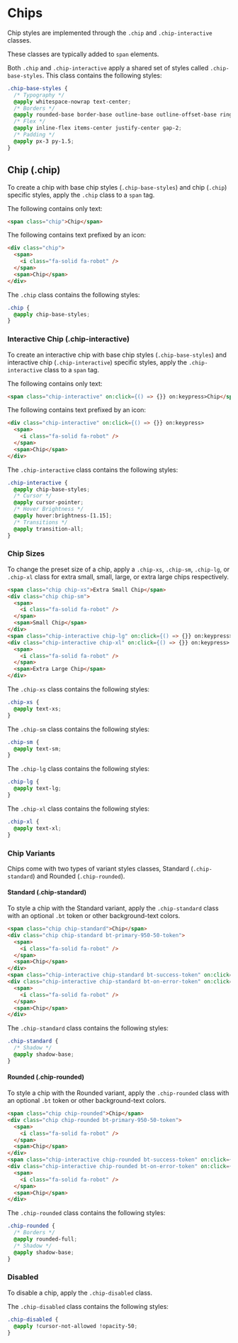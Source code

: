 # Chips

Chip styles are implemented through the `.chip` and `.chip-interactive` classes.

These classes are typically added to `span` elements.

Both `.chip` and `.chip-interactive` apply a shared set of styles called `.chip-base-styles`. This class contains the following styles:

```css
.chip-base-styles {
  /* Typography */
  @apply whitespace-nowrap text-center;
  /* Borders */
  @apply rounded-base border-base outline-base outline-offset-base ring-base ring-offset-base border-token outline-token;
  /* Flex */
  @apply inline-flex items-center justify-center gap-2;
  /* Padding */
  @apply px-3 py-1.5;
}
```

## Chip (.chip)

To create a chip with base chip styles (`.chip-base-styles`) and chip (`.chip`) specific styles, apply the `.chip` class to a `span` tag.

The following contains only text:

```html
<span class="chip">Chip</span>
```

The following contains text prefixed by an icon:

```html
<div class="chip">
  <span>
    <i class="fa-solid fa-robot" />
  </span>
  <span>Chip</span>
</div>
```

The `.chip` class contains the following styles:

```css
.chip {
  @apply chip-base-styles;
}
```

### Interactive Chip (.chip-interactive)

To create an interactive chip with base chip styles (`.chip-base-styles`) and interactive chip (`.chip-interactive`) specific styles, apply the `.chip-interactive` class to a `span` tag.

The following contains only text:

```html
<span class="chip-interactive" on:click={() => {}} on:keypress>Chip</span>
```

The following contains text prefixed by an icon:

```html
<div class="chip-interactive" on:click={() => {}} on:keypress>
  <span>
    <i class="fa-solid fa-robot" />
  </span>
  <span>Chip</span>
</div>
```

The `.chip-interactive` class contains the following styles:

```css
.chip-interactive {
  @apply chip-base-styles;
  /* Cursor */
  @apply cursor-pointer;
  /* Hover Brightness */
  @apply hover:brightness-[1.15];
  /* Transitions */
  @apply transition-all;
}
```

### Chip Sizes

To change the preset size of a chip, apply a `.chip-xs`, `.chip-sm`, `.chip-lg`, or `.chip-xl` class for extra small, small, large, or extra large chips respectively.

```html
<span class="chip chip-xs">Extra Small Chip</span>
<div class="chip chip-sm">
  <span>
    <i class="fa-solid fa-robot" />
  </span>
  <span>Small Chip</span>
</div>
<span class="chip-interactive chip-lg" on:click={() => {}} on:keypress>Large Chip</span>
<div class="chip-interactive chip-xl" on:click={() => {}} on:keypress>
  <span>
    <i class="fa-solid fa-robot" />
  </span>
  <span>Extra Large Chip</span>
</div>
```

The `.chip-xs` class contains the following styles:

```css
.chip-xs {
  @apply text-xs;
}
```

The `.chip-sm` class contains the following styles:

```css
.chip-sm {
  @apply text-sm;
}
```

The `.chip-lg` class contains the following styles:

```css
.chip-lg {
  @apply text-lg;
}
```

The `.chip-xl` class contains the following styles:

```css
.chip-xl {
  @apply text-xl;
}
```

### Chip Variants

Chips come with two types of variant styles classes, Standard (`.chip-standard`) and Rounded (`.chip-rounded`).

#### Standard (.chip-standard)

To style a chip with the Standard variant, apply the `.chip-standard` class with an optional `.bt` token or other background-text colors.

```html
<span class="chip chip-standard">Chip</span>
<div class="chip chip-standard bt-primary-950-50-token">
  <span>
    <i class="fa-solid fa-robot" />
  </span>
  <span>Chip</span>
</div>
<span class="chip-interactive chip-standard bt-success-token" on:click={() => {}} on:keypress>Chip</span>
<div class="chip-interactive chip-standard bt-on-error-token" on:click={() => {}} on:keypress>
  <span>
    <i class="fa-solid fa-robot" />
  </span>
  <span>Chip</span>
</div>
```

The `.chip-standard` class contains the following styles:

```css
.chip-standard {
  /* Shadow */
  @apply shadow-base;
}
```

#### Rounded (.chip-rounded)

To style a chip with the Rounded variant, apply the `.chip-rounded` class with an optional `.bt` token or other background-text colors.

```html
<span class="chip chip-rounded">Chip</span>
<div class="chip chip-rounded bt-primary-950-50-token">
  <span>
    <i class="fa-solid fa-robot" />
  </span>
  <span>Chip</span>
</div>
<span class="chip-interactive chip-rounded bt-success-token" on:click={() => {}} on:keypress>Chip</span>
<div class="chip-interactive chip-rounded bt-on-error-token" on:click={() => {}} on:keypress>
  <span>
    <i class="fa-solid fa-robot" />
  </span>
  <span>Chip</span>
</div>
```

The `.chip-rounded` class contains the following styles:

```css
.chip-rounded {
  /* Borders */
  @apply rounded-full;
  /* Shadow */
  @apply shadow-base;
}
```

### Disabled

To disable a chip, apply the `.chip-disabled` class.

The `.chip-disabled` class contains the following styles:

```css
.chip-disabled {
  @apply !cursor-not-allowed !opacity-50;
}
```
